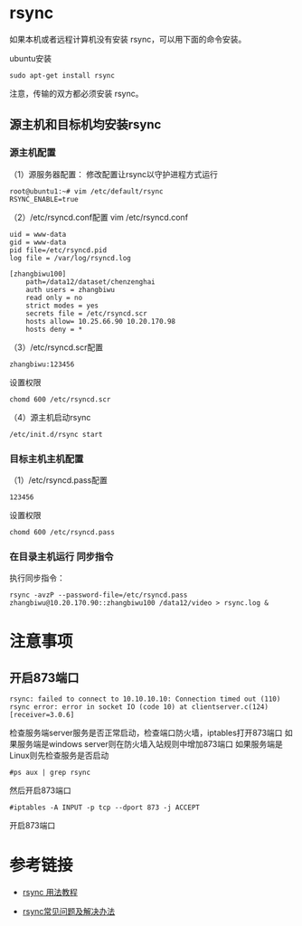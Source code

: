 # rsync

如果本机或者远程计算机没有安装 rsync，可以用下面的命令安装。

ubuntu安装
```
sudo apt-get install rsync
```
注意，传输的双方都必须安装 rsync。

## 源主机和目标机均安装rsync


### 源主机配置

（1）源服务器配置：
修改配置让rsync以守护进程方式运行
```
root@ubuntu1:~# vim /etc/default/rsync 
RSYNC_ENABLE=true
```

（2）/etc/rsyncd.conf配置
vim /etc/rsyncd.conf 
```
uid = www-data
gid = www-data
pid file=/etc/rsyncd.pid
log file = /var/log/rsyncd.log

[zhangbiwu100]
    path=/data12/dataset/chenzenghai
    auth users = zhangbiwu
    read only = no
    strict modes = yes
    secrets file = /etc/rsyncd.scr
    hosts allow= 10.25.66.90 10.20.170.98
    hosts deny = *
```

（3）/etc/rsyncd.scr配置
```
zhangbiwu:123456
```
设置权限
```
chomd 600 /etc/rsyncd.scr
```

（4）源主机启动rsync
```
/etc/init.d/rsync start
```


### 目标主机主机配置
（1）/etc/rsyncd.pass配置
```
123456
```
设置权限
```
chomd 600 /etc/rsyncd.pass
```

### 在目录主机运行 同步指令

执行同步指令：
```
rsync -avzP --password-file=/etc/rsyncd.pass   zhangbiwu@10.20.170.90::zhangbiwu100 /data12/video > rsync.log &
```

# 注意事项

## 开启873端口
```
rsync: failed to connect to 10.10.10.10: Connection timed out (110)
rsync error: error in socket IO (code 10) at clientserver.c(124) [receiver=3.0.6]
```
检查服务端server服务是否正常启动，检查端口防火墙，iptables打开873端口
如果服务端是windows server则在防火墙入站规则中增加873端口
如果服务端是Linux则先检查服务是否启动
```
#ps aux | grep rsync
```
然后开启873端口
```
#iptables -A INPUT -p tcp --dport 873 -j ACCEPT
```
开启873端口

# 参考链接

- [rsync 用法教程](https://www.ruanyifeng.com/blog/2020/08/rsync.html)

- [rsync常见问题及解决办法](https://blog.whsir.com/post-392.html)
